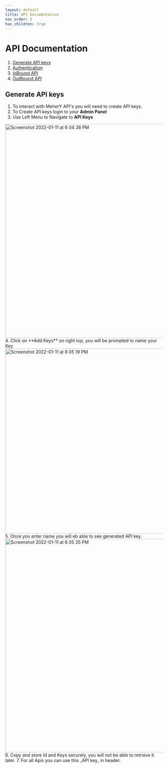 ```yaml
---
layout: default
title: API Documentation
nav_order: 2
has_children: true
---
```

# API Documentation
1. [Generate API keys](#generate-api-keys)
1. [Authentication](public/index.html)
1. [InBound API](public/index.html#tag-InBound-Callbacks)
1. [OutBound API](public/index.html#tag-OutBound-Messages)

## Generate API keys
1. To interact with MeherY API's you will need to create API keys.
2. To Create API keys login to your **Admin Panel**
3. Use Left Menu to Navigate to **API Keys**
  <img width="682" alt="Screenshot 2022-01-11 at 6 04 38 PM" src="https://user-images.githubusercontent.com/5462166/148944156-ca1f2805-9d63-4ef7-a5a3-edea3620791e.png">
4. Click on **Add Keys** on right top, you will be prompted to name your Key
  <img width="590" alt="Screenshot 2022-01-11 at 6 05 19 PM" src="https://user-images.githubusercontent.com/5462166/148944522-dbd2541e-5144-4272-87c3-49436878ce92.png">
5. Once you enter name you will eb able to see generated API key.
<img width="681" alt="Screenshot 2022-01-11 at 6 05 25 PM" src="https://user-images.githubusercontent.com/5462166/148944752-3d8accd0-42b9-4d70-a9d2-669492abb6a6.png">
6. Copy and store Id and Keys securely, you will not be able to retrieve it later.
7. For all Apis you can use this _API key_ in header.

